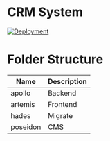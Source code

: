 # CRM System

[![Deployment](https://github.com/pt-hieu/lettutor-crm/actions/workflows/app-deploy-onpush.yaml/badge.svg?branch=dev)](https://github.com/pt-hieu/lettutor-crm/actions/workflows/app-deploy-onpush.yaml)

# Folder Structure

| Name     | Description |
| -------- | ----------- |
| apollo   | Backend     |
| artemis  | Frontend    |
| hades    | Migrate     |
| poseidon | CMS         |
